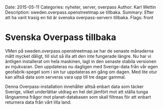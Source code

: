 Date: 2015-05-11
Categories: nyheter, server, overpass
Author: Karl Wettin
Description: sweden.overpass.openstreetmap.se tillbaka.
Summary: Efter att ha varit trasig en tid är svenska overpass-servern tillbaka.
Flags: front


# Svenska Overpass tillbaka

VMen på sweden.overpass.openstreetmap.se har de senaste månaderna mått mycket dåligt, till slut så illa att den inte fungerade längre.
Nu har vi äntligen installerat om hela maskinen, lagt in den senaste stabila versionen av mjukvaran. Den uppdateras nu dagligen med Sverige-data från vår egen geofabrik-spegel som i sin tur uppdateras en gång om dagen. Med lite otur kan alltså data som serveras vara upp till tre dagar gammal.   

Denna Overpass-installation innehåller alltså enbart data som täcker Sverige, vilket underlättar utdrag en hel del jämfört mot att ställa tunga långsamma frågor mot planet-databasen som skall filtreas för att enbart returnera data från vårt lilla land.
